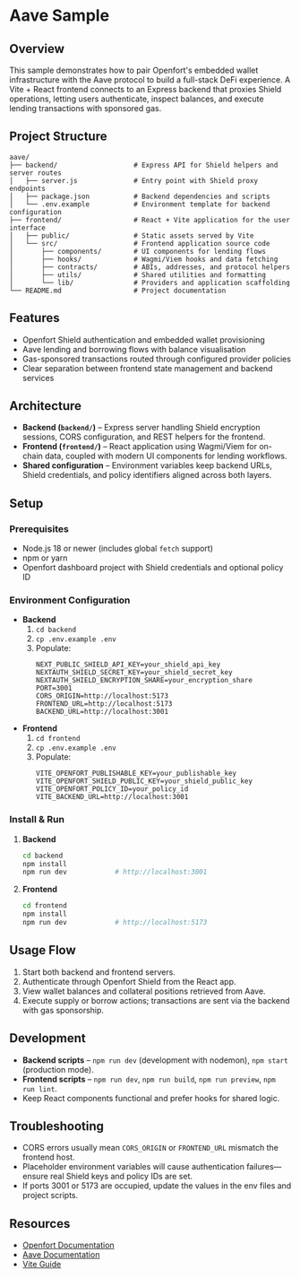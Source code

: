 # Aave Sample

## Overview
This sample demonstrates how to pair Openfort's embedded wallet infrastructure with the Aave protocol to build a full-stack DeFi experience. A Vite + React frontend connects to an Express backend that proxies Shield operations, letting users authenticate, inspect balances, and execute lending transactions with sponsored gas.

## Project Structure
```
aave/
├── backend/                   # Express API for Shield helpers and server routes
│   ├── server.js              # Entry point with Shield proxy endpoints
│   ├── package.json           # Backend dependencies and scripts
│   └── .env.example           # Environment template for backend configuration
├── frontend/                  # React + Vite application for the user interface
│   ├── public/                # Static assets served by Vite
│   └── src/                   # Frontend application source code
│       ├── components/        # UI components for lending flows
│       ├── hooks/             # Wagmi/Viem hooks and data fetching
│       ├── contracts/         # ABIs, addresses, and protocol helpers
│       ├── utils/             # Shared utilities and formatting
│       └── lib/               # Providers and application scaffolding
└── README.md                  # Project documentation
```

## Features
- Openfort Shield authentication and embedded wallet provisioning
- Aave lending and borrowing flows with balance visualisation
- Gas-sponsored transactions routed through configured provider policies
- Clear separation between frontend state management and backend services

## Architecture
- **Backend (`backend/`)** – Express server handling Shield encryption sessions, CORS configuration, and REST helpers for the frontend.
- **Frontend (`frontend/`)** – React application using Wagmi/Viem for on-chain data, coupled with modern UI components for lending workflows.
- **Shared configuration** – Environment variables keep backend URLs, Shield credentials, and policy identifiers aligned across both layers.

## Setup

### Prerequisites
- Node.js 18 or newer (includes global `fetch` support)
- npm or yarn
- Openfort dashboard project with Shield credentials and optional policy ID

### Environment Configuration
- **Backend**
  1. `cd backend`
  2. `cp .env.example .env`
  3. Populate:
     ```env
     NEXT_PUBLIC_SHIELD_API_KEY=your_shield_api_key
     NEXTAUTH_SHIELD_SECRET_KEY=your_shield_secret_key
     NEXTAUTH_SHIELD_ENCRYPTION_SHARE=your_encryption_share
     PORT=3001
     CORS_ORIGIN=http://localhost:5173
     FRONTEND_URL=http://localhost:5173
     BACKEND_URL=http://localhost:3001
     ```
- **Frontend**
  1. `cd frontend`
  2. `cp .env.example .env`
  3. Populate:
     ```env
     VITE_OPENFORT_PUBLISHABLE_KEY=your_publishable_key
     VITE_OPENFORT_SHIELD_PUBLIC_KEY=your_shield_public_key
     VITE_OPENFORT_POLICY_ID=your_policy_id
     VITE_BACKEND_URL=http://localhost:3001
     ```

### Install & Run
1. **Backend**
   ```bash
   cd backend
   npm install
   npm run dev            # http://localhost:3001
   ```
2. **Frontend**
   ```bash
   cd frontend
   npm install
   npm run dev            # http://localhost:5173
   ```

## Usage Flow
1. Start both backend and frontend servers.
2. Authenticate through Openfort Shield from the React app.
3. View wallet balances and collateral positions retrieved from Aave.
4. Execute supply or borrow actions; transactions are sent via the backend with gas sponsorship.

## Development
- **Backend scripts** – `npm run dev` (development with nodemon), `npm start` (production mode).
- **Frontend scripts** – `npm run dev`, `npm run build`, `npm run preview`, `npm run lint`.
- Keep React components functional and prefer hooks for shared logic.

## Troubleshooting
- CORS errors usually mean `CORS_ORIGIN` or `FRONTEND_URL` mismatch the frontend host.
- Placeholder environment variables will cause authentication failures—ensure real Shield keys and policy IDs are set.
- If ports 3001 or 5173 are occupied, update the values in the env files and project scripts.

## Resources
- [Openfort Documentation](https://docs.openfort.io)
- [Aave Documentation](https://docs.aave.com)
- [Vite Guide](https://vitejs.dev/guide/)

